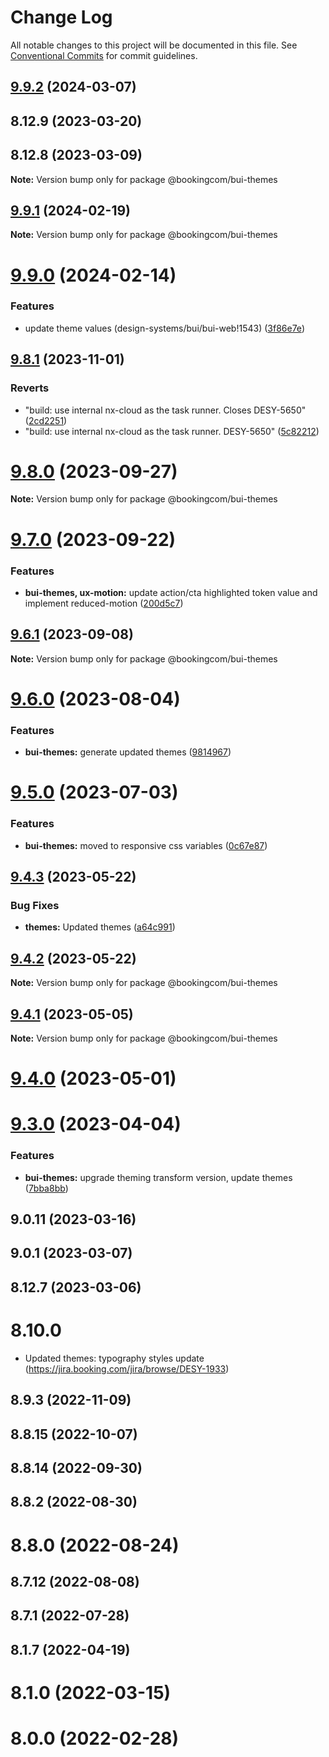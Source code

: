 # Change Log

All notable changes to this project will be documented in this file.
See [Conventional Commits](https://conventionalcommits.org) for commit guidelines.

## [9.9.2](https://gitlab.booking.com/design-systems/bui/bui-web/compare/@bookingcom/bui-themes@9.9.1...@bookingcom/bui-themes@9.9.2) (2024-03-07)

## 8.12.9 (2023-03-20)

## 8.12.8 (2023-03-09)

**Note:** Version bump only for package @bookingcom/bui-themes

## [9.9.1](https://gitlab.booking.com/design-systems/bui/bui-web/compare/@bookingcom/bui-themes@9.9.0...@bookingcom/bui-themes@9.9.1) (2024-02-19)

**Note:** Version bump only for package @bookingcom/bui-themes

# [9.9.0](https://gitlab.booking.com/design-systems/bui/bui-web/compare/@bookingcom/bui-themes@9.8.1...@bookingcom/bui-themes@9.9.0) (2024-02-14)

### Features

- update theme values (design-systems/bui/bui-web!1543) ([3f86e7e](https://gitlab.booking.com/design-systems/bui/bui-web/commit/3f86e7e8445bb4b4ad3f05a240787b55f99e6cad))

## [9.8.1](https://gitlab.booking.com/design-systems/bui/bui-web/compare/@bookingcom/bui-themes@9.8.0...@bookingcom/bui-themes@9.8.1) (2023-11-01)

### Reverts

- "build: use internal nx-cloud as the task runner. Closes DESY-5650" ([2cd2251](https://gitlab.booking.com/design-systems/bui/bui-web/commit/2cd2251c18333e0406973ac9031a25db87e12066))
- "build: use internal nx-cloud as the task runner. DESY-5650" ([5c82212](https://gitlab.booking.com/design-systems/bui/bui-web/commit/5c82212a93305473f257aaae6b8459db27b8c1f0))

# [9.8.0](https://gitlab.booking.com/design-systems/bui/bui-web/compare/@bookingcom/bui-themes@9.8.0-alpha.0...@bookingcom/bui-themes@9.8.0) (2023-09-27)

**Note:** Version bump only for package @bookingcom/bui-themes

# [9.7.0](https://gitlab.booking.com/design-systems/bui/bui-web/compare/@bookingcom/bui-themes@9.6.1...@bookingcom/bui-themes@9.7.0) (2023-09-22)

### Features

- **bui-themes, ux-motion:** update action/cta highlighted token value and implement reduced-motion ([200d5c7](https://gitlab.booking.com/design-systems/bui/bui-web/commit/200d5c70cb7af31a8d0f97d8ca7626150080846c))

## [9.6.1](https://gitlab.booking.com/design-systems/bui/bui-web/compare/@bookingcom/bui-themes@9.6.0...@bookingcom/bui-themes@9.6.1) (2023-09-08)

**Note:** Version bump only for package @bookingcom/bui-themes

# [9.6.0](https://gitlab.booking.com/design-systems/bui/bui-web/compare/@bookingcom/bui-themes@9.5.0...@bookingcom/bui-themes@9.6.0) (2023-08-04)

### Features

- **bui-themes:** generate updated themes ([9814967](https://gitlab.booking.com/design-systems/bui/bui-web/commit/9814967867418a0a24d85bd074a1bfd89d397612))

# [9.5.0](https://gitlab.booking.com/design-systems/bui/bui-web/compare/@bookingcom/bui-themes@9.4.3...@bookingcom/bui-themes@9.5.0) (2023-07-03)

### Features

- **bui-themes:** moved to responsive css variables ([0c67e87](https://gitlab.booking.com/design-systems/bui/bui-web/commit/0c67e875973a13825eca809db53360f0aaf7275b))

## [9.4.3](https://gitlab.booking.com/design-systems/bui/bui-web/compare/@bookingcom/bui-themes@9.4.2...@bookingcom/bui-themes@9.4.3) (2023-05-22)

### Bug Fixes

- **themes:** Updated themes ([a64c991](https://gitlab.booking.com/design-systems/bui/bui-web/commit/a64c991c1762baf16ee3781971c66a5f1c87b4d4))

## [9.4.2](https://gitlab.booking.com/design-systems/bui/bui-web/compare/@bookingcom/bui-themes@9.4.1...@bookingcom/bui-themes@9.4.2) (2023-05-22)

**Note:** Version bump only for package @bookingcom/bui-themes

## [9.4.1](https://gitlab.booking.com/design-systems/bui/bui-web/compare/@bookingcom/bui-themes@9.4.0...@bookingcom/bui-themes@9.4.1) (2023-05-05)

**Note:** Version bump only for package @bookingcom/bui-themes

# [9.4.0](https://gitlab.booking.com/design-systems/bui/bui-web/compare/@bookingcom/bui-themes@7.0.0...@bookingcom/bui-themes@9.4.0) (2023-05-01)

# [9.3.0](https://gitlab.booking.com/design-systems/bui/bui-web/compare/v9.2.1...v9.3.0) (2023-04-04)

### Features

- **bui-themes:** upgrade theming transform version, update themes ([7bba8bb](https://gitlab.booking.com/design-systems/bui/bui-web/commit/7bba8bb37421367018ca39942263e2a8f0c7f9db))

## 9.0.11 (2023-03-16)

## 9.0.1 (2023-03-07)

## 8.12.7 (2023-03-06)

# 8.10.0

- Updated themes: typography styles update (https://jira.booking.com/jira/browse/DESY-1933)

## 8.9.3 (2022-11-09)

## 8.8.15 (2022-10-07)

## 8.8.14 (2022-09-30)

## 8.8.2 (2022-08-30)

# 8.8.0 (2022-08-24)

## 8.7.12 (2022-08-08)

## 8.7.1 (2022-07-28)

## 8.1.7 (2022-04-19)

# 8.1.0 (2022-03-15)

# 8.0.0 (2022-02-28)
